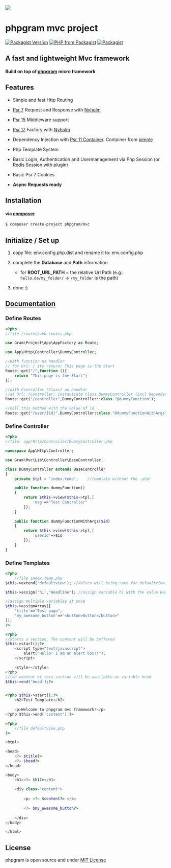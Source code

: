 [![](https://gitlab.com/grammm/php-gram/phpgram/raw/master/docs/img/Feather_writing.svg.png)](https://gitlab.com/grammm/php-gram/phpgram-mvc-project)

# phpgram mvc project

[![Packagist Version](https://img.shields.io/packagist/v/phpgram/mvc)](https://packagist.org/packages/phpgram/mvc)
[![PHP from Packagist](https://img.shields.io/packagist/php-v/phpgram/mvc)](https://gitlab.com/grammm/php-gram/phpgram-mvc-project/blob/master/composer.json)
[![Packagist](https://img.shields.io/packagist/l/phpgram/mvc)](https://gitlab.com/grammm/php-gram/phpgram-mvc-project/blob/master/LICENSE)


## A fast and lightweight Mvc framework 

#### Build on top of [phpgram](https://gitlab.com/grammm/php-gram/phpgram) micro framework

## Features
- Simple and fast Http Routing

- [Psr 7](https://www.php-fig.org/psr/psr-7/) Request and Response with [Nyholm](https://github.com/Nyholm/psr7)

- [Psr 15](https://www.php-fig.org/psr/psr-15/) Middleware support

- [Psr 17](https://www.php-fig.org/psr/psr-17/) Factory with [Nyholm](https://github.com/Nyholm/psr7)

- Dependency Injection with [Psr 11 Container](https://www.php-fig.org/psr/psr-11/). Container from [pimple](https://github.com/silexphp/Pimple)

- Php Template System

- Basic Login, Authentication and Usermanagement via Php Session (or Redis Session with plugin)

- Basic Psr 7 Cookies

- **Async Requests ready**

## Installation

#### via [composer](https://getcomposer.org/)

`````bash
$ composer create-project phpgram/mvc
`````

## Initialize / Set up

1. copy file: env.config.php.dist and rename it to: env.config.php

2. complete the **Database** and **Path** information
	- for **ROOT_URL_PATH** = the relative Url Path (e.g.: `hello.de/my_folder/` -> `/my_folder` is the path)

3. done :) 

## [Documentation](https://gitlab.com/grammm/php-gram/phpgram-mvc-project/tree/master/.docs/index.md)

### Define Routes

````php
<?php
//file /routes/web.routes.php

use Gram\Project\App\AppFactory as Route;

use App\Http\Controller\DummyController;

//With function as handler
// for Url: / its return: This page is the Start
Route::get("/",function (){
	return "This page is the Start";
});

//with Controller (Class) as handler
//at Url: /controller: instantiate class DummyController (incl Dependency Injection) and call the method dummyFunction()
Route::get("/controller",DummyController::class."@dummyFunction");

//call this method with the value of id
Route::get("/user/{id}",DummyController::class."@dummyFunctionWithArgs");
````
### Define Controller

````php
<?php
//file: app/Http/Controller/DummyController.php

namespace App\Http\Controller;

use Gram\Mvc\Lib\Controller\BaseController;

class DummyController extends BaseController
{
	private $tpl = 'index.temp';	//template without the .php!

	public function dummyFunction()
	{
		return $this->view($this->tpl,[
			'msg'=>"Test Controller"
		]);
	}
	
	public function dummyFunctionWithArgs($id)
	{
		return $this->view($this->tpl,[
			'userId'=>$id
		]);
	}
}
````
### Define Templates

````php
<?php
	//file index.temp.php
$this->extend('defaultview'); //Values will being save for defaultview

$this->assign('h1',"Headline");	//assign variable h1 with the value Headline

//assign multiple variables at once
$this->assignArray([
	'title'=>"Test page",
	'my_awesome_button'=>"<button>Button</button>"
]);
?>

<?php 
//Starts a section. The content will be buffered
$this->start();?>
	<script type="text/javascript">
		alert("Hello! I am an alert box!!");
	</script>

	<style></style>
<?php 
//the content of this section will be available as variable head
$this->end('head');?>


<?php $this->start();?>
	<h2>Test Template</h2>
	
	<p>Welcome to phpgram mvc framework!</p>
<?php $this->end('content');?>

````
````php
<?php
	//file defaultview.php
?>

<html>

<head>
	<?= $title?>
	<?= $head?>
</head>

<body>
	<h1><?= $h1?></h1>
	
	<div class="content">
		
		<p> <?= $content?> </p>
    	
    	<?= $my_awesome_button?>
    	
	</div>
</body>

</html>
````

## License

phpgram is open source and under [MIT License](https://gitlab.com/grammm/php-gram/phpgram-mvc-project/blob/master/LICENSE)

